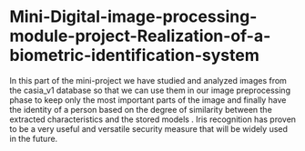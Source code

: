 # Mini-Digital-image-processing-module-project-Realization-of-a-biometric-identification-system

In this part of the mini-project we have studied and analyzed images from the casia_v1 database
so that we can use them in our image preprocessing phase to keep only the most important parts of the image and finally have the identity of a person based on the degree of similarity between the extracted characteristics and the stored models .
Iris recognition has proven to be a very useful and versatile security measure that will be widely used in the future.
